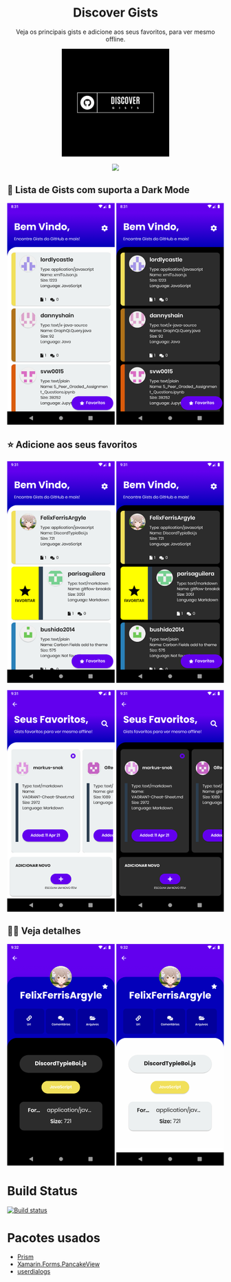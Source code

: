 <h1 align='center'> Discover Gists </h1>
<p align='center'>Veja os principais gists e adicione aos seus favoritos, para ver mesmo offline. </p>

<p align='center'> 
  <a href='https://install.appcenter.ms/users/alexandre.sanlim/apps/discovergists/distribution_groups/public'><img width='250' src='https://raw.githubusercontent.com/alexandresanlim/DiscoverGists/master/DiscoverGists/DiscoverGists.Android/Resources/drawable/splash.png' /> </a>
 </p>
 
 <p align='center'> 
  <a href='https://install.appcenter.ms/users/alexandre.sanlim/apps/discovergists/distribution_groups/public'><img src="https://img.shields.io/badge/Android_Apk-3DDC84?style=for-the-badge&logo=android&logoColor=white" /></a>
</p>
 
 
## 📃 Lista de Gists com suporta a Dark Mode 
<img width="250" src="https://github.com/alexandresanlim/DiscoverGists/blob/master/DiscoverGists/DiscoverGists/Src/Screenshots/Android/0.png?raw=true"/> <img width='250' src="https://github.com/alexandresanlim/DiscoverGists/blob/master/DiscoverGists/DiscoverGists/Src/Screenshots/Android/1.png?raw=true"/>
 
 ## ⭐ Adicione aos seus favoritos
 <img width='250'  src="https://github.com/alexandresanlim/DiscoverGists/blob/master/DiscoverGists/DiscoverGists/Src/Screenshots/Android/2.png?raw=true"/> <img width='250'  src="https://github.com/alexandresanlim/DiscoverGists/blob/master/DiscoverGists/DiscoverGists/Src/Screenshots/Android/3.png?raw=true"/>
 <p>
   <img width='250'  src="https://github.com/alexandresanlim/DiscoverGists/blob/master/DiscoverGists/DiscoverGists/Src/Screenshots/Android/4.png?raw=true"/> <img width='250'  src="https://github.com/alexandresanlim/DiscoverGists/blob/master/DiscoverGists/DiscoverGists/Src/Screenshots/Android/5.png?raw=true"/>
  </p>
 
 ## 🕵️‍♀️ Veja detalhes
 <img width='250'  src="https://github.com/alexandresanlim/DiscoverGists/blob/master/DiscoverGists/DiscoverGists/Src/Screenshots/Android/6.png?raw=true"/> <img width='250'  src="https://github.com/alexandresanlim/DiscoverGists/blob/master/DiscoverGists/DiscoverGists/Src/Screenshots/Android/7.png?raw=true"/>
  

# Build Status
[![Build status](https://build.appcenter.ms/v0.1/apps/f4d395a4-2ccf-43ea-bd29-1cca0187cf34/branches/master/badge)](https://appcenter.ms)

# Pacotes usados
- [Prism](https://github.com/PrismLibrary/Prism)
- [Xamarin.Forms.PancakeView](https://github.com/sthewissen/Xamarin.Forms.PancakeView)
- [userdialogs](https://github.com/aritchie/userdialogs)





